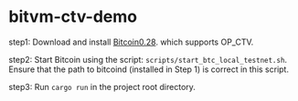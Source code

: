 # bitvm-ctv-demo
step1: Download and install [Bitcoin0.28](https://github.com/bitcoin-inquisition/bitcoin). which supports OP_CTV.

step2: Start Bitcoin using the script: `scripts/start_btc_local_testnet.sh`. Ensure that the path to bitcoind (installed in Step 1) is correct in this script.

step3: Run `cargo run` in the project root directory.